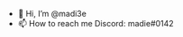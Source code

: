 - 👋 Hi, I’m @madi3e
- 📫 How to reach me Discord: madie#0142

<!---
madi3e/madi3e is a ✨ special ✨ repository because its `README.md` (this file) appears on your GitHub profile.
You can click the Preview link to take a look at your changes.
--->
